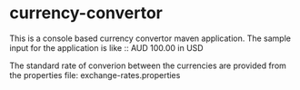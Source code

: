 # currency-convertor

This is a console based currency convertor maven application. The sample input for the application is like ::
AUD 100.00 in USD

The standard rate of converion between the currencies are provided from the properties file:
exchange-rates.properties
